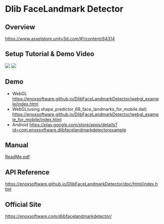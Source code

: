 Dlib FaceLandmark Detector
====================

Overview
-----
<https://www.assetstore.unity3d.com/#!/content/64314>  

Setup Tutorial & Demo Video
-----
[![](http://img.youtube.com/vi/xUw3LillWrs/0.jpg)](https://www.youtube.com/watch?v=xUw3LillWrs)
[![](http://img.youtube.com/vi/pwm66AC7lFk/0.jpg)](https://www.youtube.com/watch?v=pwm66AC7lFk)

Demo
-----
- WebGL
<https://enoxsoftware.github.io/DlibFaceLandmarkDetector/webgl_example/index.html>
- WebGL(using shape_predictor_68_face_landmarks_for_mobile.dat)
<https://enoxsoftware.github.io/DlibFaceLandmarkDetector/webgl_example_for_mobile/index.html>
- Android
<https://play.google.com/store/apps/details?id=com.enoxsoftware.dlibfacelandmarkdetectorexample>

Manual
-----
[ReadMe.pdf](/Assets/DlibFaceLandmarkDetector/ReadMe.pdf)

API Reference
-----
<https://enoxsoftware.github.io/DlibFaceLandmarkDetector/doc/html/index.html>

Official Site
-----
<https://enoxsoftware.com/dlibfacelandmarkdetector/>
